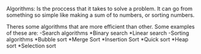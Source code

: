 Algorithms:
Is the proccess that it takes to solve a problem.
It can go from something so simple like making a sum of to numbers, or sorting numbers.

Theres some algorithms that are more efficient than other. Some examples of these are:
-Search algorithms
*Binary search
*Linear search
-Sorting algorithms
*Bubble sort
*Merge Sort
*Insertion Sort
*Quick sort
*Heap sort
*Selection sort
